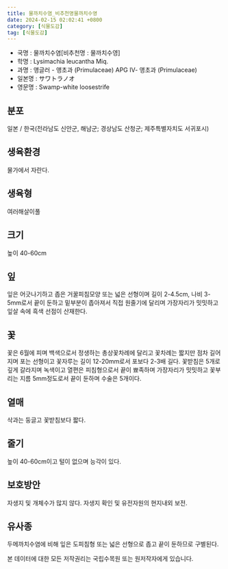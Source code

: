 ```yaml
---
title: 물까치수염_비추천명물까치수영
date: 2024-02-15 02:02:41 +0800
category: [식물도감]
tag: [식물도감]
---
```




- 국명 : 물까치수염[비추천명 : 물까치수영]
- 학명 : Lysimachia leucantha Miq.
- 과명 : 앵글러 - 앵초과 (Primulaceae) APG Ⅳ- 앵초과 (Primulaceae)
- 일본명 : サワトラノオ
- 영문명 : Swamp-white loosestrife


## 분포
일본 / 한국(전라남도 신안군, 해남군; 경상남도 산청군; 제주특별자치도 서귀포시) 
## 생육환경
물가에서 자란다.
## 생육형
여러해살이풀
## 크기
높이 40-60cm
## 잎
잎은 어긋나기하고 좁은 거꿀피침모양 또는 넓은 선형이며 길이 2-4.5cm, 나비 3-5mm로서 끝이 둔하고 밑부분이 좁아져서 직접 원줄기에 달리며 가장자리가 밋밋하고 잎살 속에 흑색 선점이 산재한다.
## 꽃
꽃은 6월에 피며 백색으로서 정생하는 총상꽃차례에 달리고 꽃차례는 짧지만 점차 길어지며 포는 선형이고 꽃자루는 길이 12-20mm로서 포보다 2-3배 길다. 꽃받침은 5개로 깊게 갈라지며 녹색이고 열편은 피침형으로서 끝이 뾰족하며 가장자리가 밋밋하고 꽃부리는 지름 5mm정도로서 끝이 둔하며 수술은 5개이다.
## 열매
삭과는 둥글고 꽃받침보다 짧다.
## 줄기
높이 40-60cm이고 털이 없으며 능각이 있다.
## 보호방안
자생지 및 개체수가 많지 않다. 자생지 확인 및 유전자원의 현지내외 보전.
## 유사종
두메까치수염에 비해 잎은 도피침형 또는 넓은 선형으로 좁고 끝이 둔하므로 구별된다.






본 데이터에 대한 모든 저작권리는 국립수목원 또는 원저작자에게 있습니다.
